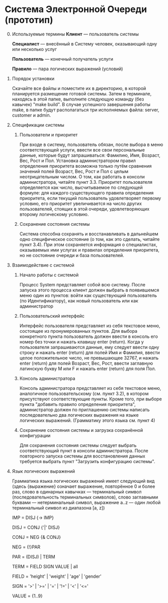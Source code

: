 # Система Электронной Очереди (прототип)
0. Используемые термины
    **Клиент** — пользователь системы 
    
    **Специалист** — внесённый в Систему человек, оказывающий одну или несколько услуг 
    
    **Пользователь** — конечный получатель услуги
    
    **Правило** — пара логических выражений (условий)
1. Порядок установки

    Скачайте все файлы и поместите их в директорию, в которой планируется размещение готовой системы. Затем в терминале, находясь в этой папке, выполните следующую команду (без кавычек) "make build". В случае успешного завершения работы make, в папке будут располагаться три исполняемых файла: server, customer и admin. 
2. Спецификации системы

    1. Пользователи и приоритет
    
        При входе в систему, пользователь обязан, после выбора в меню соответствующей услуги, ввести все свои персональные данные, которые будут запрашиваться: Фамилию, Имя, Возраст, Вес, Рост и Пол. Установка администратором правил определения приоритета возможна только путём сравнения значений полей Возраст, Вес, Рост и Пол с целым неотрицательным числом. О том, как работать в консоли администратора, читайте пункт 3.3.
        Приоритет пользователя определяется как число, высчитываемое по следующей формуле: для каждого существующего правила определения приоритета, если текущий пользователь удовлетворяет первому условию, его приоритет увеличивается на число других пользователей, стоящих в этой очереди, удовлетворяющих второму логическому условию. 
    2. Сохранение состояния системы
    
        Система способна сохранять и восстанавливать в дальнейшем одно специфическое состояние (о том, как это сделать, читайте пункт 3.4). При этом сохраняется информация о специалистах, оказываемых ими услугах и правилах определения приоритета, но не состояние очереди и база пользователей.
3. Взаимодействие с системой

    1. Начало работы с системой
    
        Процесс System представляет собой всю систему. После запуска этого процесса клиент должен выбрать в появившемся меню один из пунктов: войти как существующий пользователь (по Идентификатору), как новый пользователь или как администратор
    2. Пользовательский интерфейс
    
        Интерфейс пользователя представляет из себя текстовое меню, состоящее из пронумерованных пунктов. Для выбора конкретного пункта пользователь должен ввести в консоль его номер без точки и нажать клавишу enter (return). Когда у пользователя запрашиваются данные, ему следует ввести одну строку и нажать enter (return) для полей Имя и Фамилия, ввести целое положительное число, не превышающее 32767, и нажать enter (return) для полей Возраст, Вес, Рост, ввести заглавную латинскую букву M или F и нажать enter (return) для поля Пол. 
    3. Консоль администратора
    
        Консоль администратора представляет из себя текстовое меню, аналогичное пользовательскому (см. пункт 3.2), в котором присутствуют соответствующие пункты. Кроме того, при выборе пункта "добавить правило определения приоритета", администратор должен по приглашению системы написать последовательно два логических выражения на языке логических выражений. (Грамматику этого языка см. пункт 4)
    4. Сохранение состояния системы и загрузка сохранённой конфигурации
    
        Для сохранения состояния системы следует выбрать соответствующий пункт в консоли администратора. После повторного запуска системы для восстановления данных требуется выбрать пункт "Загрузить конфигурацию системы".
4. Язык логических выражений
    
    Грамматика языка логических выражений имеет следующий вид (здесь {выражение} означает выражение, повторённое 0 и более раз, слово в одинарных кавычках — терминальный символ (последовательность терминальных символов), слово заглавными буквами — нетерминальный символ, выражение a..z — один любой терминальный символ из диапазона [a, z])
    
     IMP = DISJ {-> IMP}
     
     DISJ = CONJ {'|' DISJ} 
     
     CONJ = NEG {& CONJ}
     
     NEG = {!}PAR
     
     PAR = (DISJ) | TERM
     
     TERM = FIELD SIGN VALUE | all
     
     FIELD = 'height' | 'weight' | 'age' | 'gender'
     
     SIGN = '>' | '>=' | '=' | '!=' | '<' | '<='
     
     VALUE = {1..9}